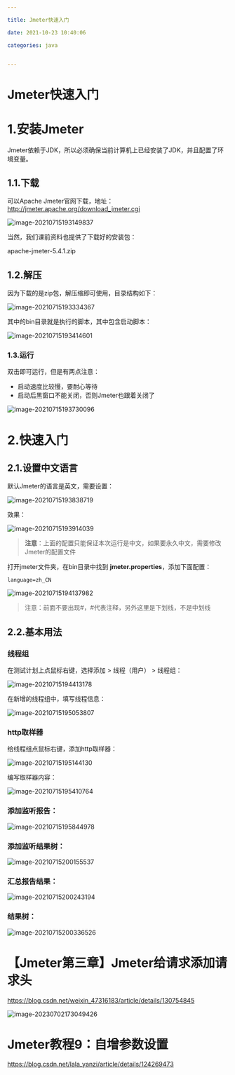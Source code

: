 ```yaml
---

title: Jmeter快速入门

date: 2021-10-23 10:40:06

categories: java


---
```


# Jmeter快速入门







# 1.安装Jmeter

Jmeter依赖于JDK，所以必须确保当前计算机上已经安装了JDK，并且配置了环境变量。



## 1.1.下载

可以Apache Jmeter官网下载，地址：http://jmeter.apache.org/download_jmeter.cgi

![image-20210715193149837](Jmeter快速入门/image-20210715193149837.png)



当然，我们课前资料也提供了下载好的安装包：

apache-jmeter-5.4.1.zip



## 1.2.解压

因为下载的是zip包，解压缩即可使用，目录结构如下：

![image-20210715193334367](Jmeter快速入门/image-20210715193334367.png)

其中的bin目录就是执行的脚本，其中包含启动脚本：

![image-20210715193414601](Jmeter快速入门/image-20210715193414601.png)

### 1.3.运行

双击即可运行，但是有两点注意：

- 启动速度比较慢，要耐心等待
- 启动后黑窗口不能关闭，否则Jmeter也跟着关闭了

![image-20210715193730096](Jmeter快速入门/image-20210715193730096.png)



# 2.快速入门



## 2.1.设置中文语言

默认Jmeter的语言是英文，需要设置：

![image-20210715193838719](Jmeter快速入门/image-20210715193838719.png)

效果：

![image-20210715193914039](Jmeter快速入门/image-20210715193914039.png)



> **注意**：上面的配置只能保证本次运行是中文，如果要永久中文，需要修改Jmeter的配置文件



打开jmeter文件夹，在bin目录中找到 **jmeter.properties**，添加下面配置：

```properties
language=zh_CN
```

![image-20210715194137982](Jmeter快速入门/image-20210715194137982.png)



> 注意：前面不要出现#，#代表注释，另外这里是下划线，不是中划线





## 2.2.基本用法

### 线程组

在测试计划上点鼠标右键，选择添加 > 线程（用户） > 线程组：

![image-20210715194413178](Jmeter快速入门/image-20210715194413178.png)

在新增的线程组中，填写线程信息：

![image-20210715195053807](Jmeter快速入门/image-20210715195053807.png)



### http取样器

给线程组点鼠标右键，添加http取样器：

![image-20210715195144130](Jmeter快速入门/image-20210715195144130.png)



编写取样器内容：

![image-20210715195410764](Jmeter快速入门/image-20210715195410764.png)



### 添加监听报告：

![image-20210715195844978](Jmeter快速入门/image-20210715195844978.png)

### 添加监听结果树：

![image-20210715200155537](Jmeter快速入门/image-20210715200155537.png)



### 汇总报告结果：

![image-20210715200243194](Jmeter快速入门/image-20210715200243194.png)

### 结果树：

![image-20210715200336526](Jmeter快速入门/image-20210715200336526.png)

# 【Jmeter第三章】Jmeter给请求添加请求头

https://blog.csdn.net/weixin_47316183/article/details/130754845

![image-20230702173049426](img/img_Jmeter%E5%BF%AB%E9%80%9F%E5%85%A5%E9%97%A8/image-20230702173049426.png)

# Jmeter教程9：自增参数设置

https://blog.csdn.net/lala_yanzi/article/details/124269473